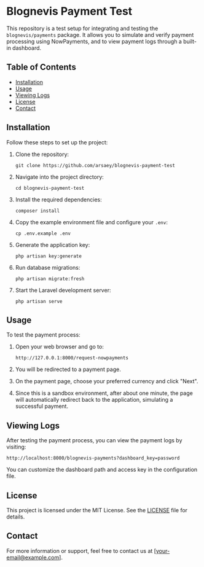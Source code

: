# Blognevis Payment Test

This repository is a test setup for integrating and testing the `blognevis/payments` package. It allows you to simulate and verify payment processing using NowPayments, and to view payment logs through a built-in dashboard.

## Table of Contents

- [Installation](#installation)
- [Usage](#usage)
- [Viewing Logs](#viewing-logs)
- [License](#license)
- [Contact](#contact)

## Installation

Follow these steps to set up the project:

1. Clone the repository:

    ```
    git clone https://github.com/arsaey/blognevis-payment-test
    ```

2. Navigate into the project directory:

    ```
    cd blognevis-payment-test
    ```

3. Install the required dependencies:

    ```
    composer install
    ```

4. Copy the example environment file and configure your `.env`:

    ```
    cp .env.example .env
    ```

5. Generate the application key:

    ```
    php artisan key:generate
    ```

6. Run database migrations:

    ```
    php artisan migrate:fresh
    ```

7. Start the Laravel development server:

    ```
    php artisan serve
    ```

## Usage

To test the payment process:

1. Open your web browser and go to:

    ```
    http://127.0.0.1:8000/request-nowpayments
    ```

2. You will be redirected to a payment page. 

3. On the payment page, choose your preferred currency and click "Next".

4. Since this is a sandbox environment, after about one minute, the page will automatically redirect back to the application, simulating a successful payment.

## Viewing Logs

After testing the payment process, you can view the payment logs by visiting:

   ```
   http://localhost:8000/blognevis-payments?dashboard_key=password
   ```

You can customize the dashboard path and access key in the configuration file.

## License

This project is licensed under the MIT License. See the [LICENSE](LICENSE) file for details.

## Contact

For more information or support, feel free to contact us at [your-email@example.com].
